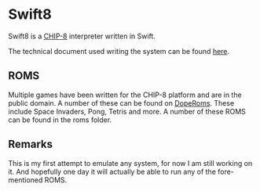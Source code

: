 # Swift8

Swift8 is a [CHIP-8](https://en.wikipedia.org/wiki/CHIP-8) interpreter written in Swift. 

The technical document used writing the system can be found [here](http://devernay.free.fr/hacks/chip8/C8TECH10.HTM).

## ROMS

Multiple games have been written for the CHIP-8 platform and are in the public domain. A number of these can be found on [DopeRoms](http://www.doperoms.com/roms/Chip-8.html). These include Space Invaders, Pong, Tetris and more. A number of these ROMS can be found in the roms folder.

## Remarks
This is my first attempt to emulate any system, for now I am still working on it. And hopefully one day it will actually be able to run any of the fore-mentioned ROMS.

